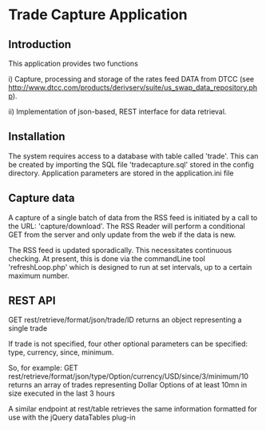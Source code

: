 Trade Capture Application
=======================

Introduction
------------
This application provides two functions

i) Capture, processing and storage of the rates feed DATA from DTCC (see http://www.dtcc.com/products/derivserv/suite/us_swap_data_repository.php).  

ii)  Implementation of json-based, REST interface for data retrieval.


Installation
------------

The system requires access to a database with table called 'trade'.  This can be created by importing the SQL file 'tradecapture.sql' stored in the config directory. Application parameters are stored in the application.ini file 


Capture data
------------

A capture of a single batch of data from the RSS feed is initiated by a call to the URL:  'capture/download'.  The RSS Reader will perform a conditional GET from the server and only update from the web if the data is new. 

The RSS feed is updated sporadically.  This necessitates continuous checking.  At present, this is done via the commandLine tool 'refreshLoop.php' which is designed to run at set intervals, up to a certain maximum number.   


REST API
------------

GET rest/retrieve/format/json/trade/ID   returns an object representing a single trade

If trade is not specified, four other optional parameters can be specified: type, currency, since, minimum.

So, for example:
GET rest/retrieve/format/json/type/Option/currency/USD/since/3/minimum/10
returns an array of trades representing Dollar Options of at least 10mn in size executed in the last 3 hours

A similar endpoint at rest/table retrieves the same information formatted for use with the jQuery dataTables plug-in 

  

   

